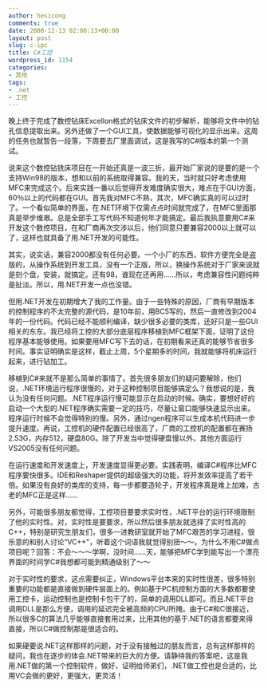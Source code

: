 ```yaml
---
author: hesicong
comments: true
date: 2008-12-13 02:00:13+00:00
layout: post
slug: c-ipc
title: C#工控
wordpress_id: 1154
categories:
- 其他
tags:
- .net
- 工控
---
```


晚上终于完成了数控钻床Excellon格式的钻床文件的初步解析，能够将文件中的钻孔信息提取出来。另外还做了一个GUI工具，使数据能够可视化的显示出来。这周的任务也就暂告一段落，下周要去厂里面调试，这是我写的C#版本的第一个测试。

说来这个数控钻铣床项目在一开始还真是一波三折，最开始厂家说的是要的是一个支持Win98的版本，想和以前的系统取得兼容。我的天，当时就只好考虑使用MFC来完成这个。后来实践一番以后觉得开发难度确实很大，难点在于GUI方面，60％以上的代码都在GUI。首先我对MFC不熟，其次，MFC确实真的可以过时了。一个看似简单的界面，在.NET环境下仅需点点时间就完成了，在MFC里面那真是举步维艰。总是全部手工写代码不知道何年才能搞定。最后我执意要用C#来开发这个数控项目，在和厂商再次交涉以后，他们同意只要兼容2000以上就可以了，这样也就具备了用.NET开发的可能性。

其实，说实话，兼容2000都没有任何必要。一个小厂的东西，软件方便完全是盗版的，从操作系统到开发工具，没有一个正版，所以，换操作系统对于厂家来说就是刻个盘，安装，就搞定。还有98，谁现在还再用……所以，考虑兼容性问题纯粹是扯淡。所以，用.NET开发一点也没错。

但用.NET开发在初期增大了我的工作量。由于一些特殊的原因，厂商有早期版本的控制程序的不太完整的源代码，是10年前，用BC5写的，然后一直修改到2004年的一份代码。代码已经不能顺利编译，缺少很多必要的类库，还好只是一些GUI相关的东东。我已经将工控的大部分底层程序移植到MFC框架下面，证明了这份程序基本能够使用。如果要用MFC写下去的话，在初期看来还真的能够节省很多时间。事实证明确实是这样，截止上周，5个星期多的时间，我就能够将机床运行起来，进行钻加工。

移植到C#来就不是那么简单的事情了。首先很多朋友们的疑问要解除，他们说，.NET环境运行程序很慢的，对于这种控制项目能够搞定么？我想说的是，我认为没有任何问题。.NET程序运行慢可能显示在启动的时候。确实，要想好好的启动一个大型的.NET程序确实需要一定的技巧，尽量让窗口能够快速显示出来。程序运行时候不会觉得特别的慢。另外，通过ngen程序可以生成本机代码进一步提升速度。再说，工控机的硬件配置已经很高了，厂商的工控机的配置都在赛扬2.53G，内存512，硬盘80G。除了开发当中觉得硬盘慢以外，其他方面运行VS2005没有任何问题。

在运行速度和开发速度上，开发速度显得更必要。实践表明，编译C#程序比MFC程序要快很多。IDE和Reshaper提供的超级强大的功能，将开发效率提高了若干倍。如果没有良好的类库的支持，每一步都要造轮子，开发程序真是难上加难，古老的MFC正是这样……

另外，可能很多朋友都觉得，工控项目要要求实时性，.NET平台的运行环境限制了他的实时性。对，实时性是要要求，所以然后很多朋友就选择了实时性高的C++，特别是研究生朋友们，很多一进教研室就开始了MFC艰苦的学习进程，很乐意的和别人讨论“VC++"，听着这个词语我就觉得别扭～～。为什么不用C#做点项目呢？回答：不会～～～学啊，没时间……天，能够把MFC学到能写出一个漂亮界面的时间学C#我想都可能到精通级别了～～

对于实时性的要求，这点需要纠正，Windows平台本来的实时性很差，很多特别重要的功能都是直接做到硬件层面上的。例如基于PC机控制方面的大多数都要使用工控卡，运动控制也是控制卡包干了的，简单的调用DLL即可。而且.NET平台调用DLL是那么方便，调用的延迟完全被高频的CPU所掩。由于C#和C很接近，所以很多C的算法几乎能够直接套用过来，比用其他的基于.NET的语言都要来得直接，所以C#做控制那是很适合的。

如果硬要说.NET这样那样的问题，对于没有接触过的朋友而言，总有这样那样的疑问，我也在逐步的体会.NET带来的巨大的方便。请静待我的答案吧，这是我用.NET做的第一个控制软件，做好，证明给师弟们，.NET做工控也是合适的，比用VC会做的更好，更强大，更灵活！
